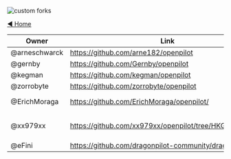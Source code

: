 ![custom forks](https://user-images.githubusercontent.com/37757984/82701890-d2a56880-9c25-11ea-8ed8-fc287b7ae883.png)

[◄ Home](https://github.com/commaai/openpilot/wiki)

| Owner         | Link                                                      | Description             |
| ------------- | --------------------------------------------------------- | ----------------------- |
| @arneschwarck | <https://github.com/arne182/openpilot>                    |                         |
| @gernby       | <https://github.com/Gernby/openpilot>                     |                         |
| @kegman       | <https://github.com/kegman/openpilot>                     | Honda                   |
| @zorrobyte    | <https://github.com/zorrobyte/openpilot>                  | Toyota                  |
| @ErichMoraga  | <https://github.com/ErichMoraga/openpilot/>               | Toyota / ZSS            |
| @xx979xx      | <https://github.com/xx979xx/openpilot/tree/HKG_community> | Hyundai / Kia / Genesis |
| @eFini        | <https://github.com/dragonpilot-community/dragonpilot/>   |                         |